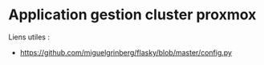 # Application gestion cluster proxmox

Liens utiles :
- https://github.com/miguelgrinberg/flasky/blob/master/config.py